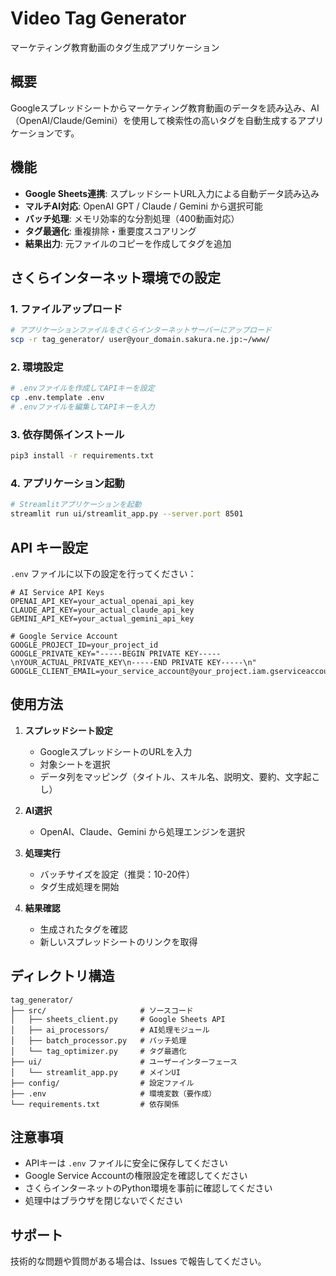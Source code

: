 # Video Tag Generator

マーケティング教育動画のタグ生成アプリケーション

## 概要

Googleスプレッドシートからマーケティング教育動画のデータを読み込み、AI（OpenAI/Claude/Gemini）を使用して検索性の高いタグを自動生成するアプリケーションです。

## 機能

- **Google Sheets連携**: スプレッドシートURL入力による自動データ読み込み
- **マルチAI対応**: OpenAI GPT / Claude / Gemini から選択可能
- **バッチ処理**: メモリ効率的な分割処理（400動画対応）
- **タグ最適化**: 重複排除・重要度スコアリング
- **結果出力**: 元ファイルのコピーを作成してタグを追加

## さくらインターネット環境での設定

### 1. ファイルアップロード

```bash
# アプリケーションファイルをさくらインターネットサーバーにアップロード
scp -r tag_generator/ user@your_domain.sakura.ne.jp:~/www/
```

### 2. 環境設定

```bash
# .envファイルを作成してAPIキーを設定
cp .env.template .env
# .envファイルを編集してAPIキーを入力
```

### 3. 依存関係インストール

```bash
pip3 install -r requirements.txt
```

### 4. アプリケーション起動

```bash
# Streamlitアプリケーションを起動
streamlit run ui/streamlit_app.py --server.port 8501
```

## API キー設定

`.env` ファイルに以下の設定を行ってください：

```env
# AI Service API Keys
OPENAI_API_KEY=your_actual_openai_api_key
CLAUDE_API_KEY=your_actual_claude_api_key
GEMINI_API_KEY=your_actual_gemini_api_key

# Google Service Account
GOOGLE_PROJECT_ID=your_project_id
GOOGLE_PRIVATE_KEY="-----BEGIN PRIVATE KEY-----\nYOUR_ACTUAL_PRIVATE_KEY\n-----END PRIVATE KEY-----\n"
GOOGLE_CLIENT_EMAIL=your_service_account@your_project.iam.gserviceaccount.com
```

## 使用方法

1. **スプレッドシート設定**
   - GoogleスプレッドシートのURLを入力
   - 対象シートを選択
   - データ列をマッピング（タイトル、スキル名、説明文、要約、文字起こし）

2. **AI選択**
   - OpenAI、Claude、Gemini から処理エンジンを選択

3. **処理実行**
   - バッチサイズを設定（推奨：10-20件）
   - タグ生成処理を開始

4. **結果確認**
   - 生成されたタグを確認
   - 新しいスプレッドシートのリンクを取得

## ディレクトリ構造

```
tag_generator/
├── src/                     # ソースコード
│   ├── sheets_client.py     # Google Sheets API
│   ├── ai_processors/       # AI処理モジュール
│   ├── batch_processor.py   # バッチ処理
│   └── tag_optimizer.py     # タグ最適化
├── ui/                      # ユーザーインターフェース
│   └── streamlit_app.py     # メインUI
├── config/                  # 設定ファイル
├── .env                     # 環境変数（要作成）
└── requirements.txt         # 依存関係
```

## 注意事項

- APIキーは `.env` ファイルに安全に保存してください
- Google Service Accountの権限設定を確認してください
- さくらインターネットのPython環境を事前に確認してください
- 処理中はブラウザを閉じないでください

## サポート

技術的な問題や質問がある場合は、Issues で報告してください。